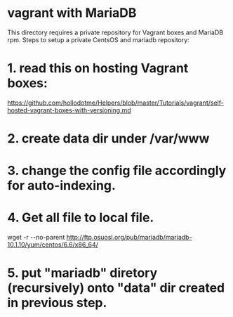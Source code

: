 # vagrant with MariaDB

This directory requires a private repository for Vagrant boxes and MariaDB rpm.
Steps to setup a private CentsOS and mariadb repository:

# 1. read this on hosting Vagrant boxes:
https://github.com/hollodotme/Helpers/blob/master/Tutorials/vagrant/self-hosted-vagrant-boxes-with-versioning.md

# 2. create data dir under /var/www
# 3. change the config file accordingly for auto-indexing.

#
# 4. Get all file to local file.
wget -r --no-parent http://ftp.osuosl.org/pub/mariadb/mariadb-10.1.10/yum/centos/6.6/x86_64/

# 5. put "mariadb" diretory (recursively) onto "data" dir created in previous step.

